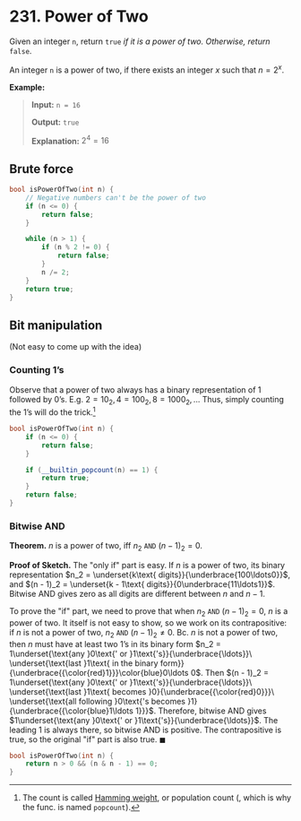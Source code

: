 # 231. Power of Two

Given an integer `n`, return `true` *if it is a power of two. Otherwise, return* `false`.

An integer `n` is a power of two, if there exists an integer $x$ such that $n = 2^x$.


**Example:**

> **Input:** `n = 16`
>
> **Output:** `true`
>
> **Explanation:** $2^4 = 16$


## Brute force

```cpp
bool isPowerOfTwo(int n) {
    // Negative numbers can't be the power of two
    if (n <= 0) {
        return false;
    }

    while (n > 1) {
        if (n % 2 != 0) {
            return false;
        }
        n /= 2;
    }
    return true;
}
```


## Bit manipulation

(Not easy to come up with the idea)


### Counting $1$’s

Observe that a power of two always has a binary representation of $1$ followed by $0$’s. E.g. $2 = 10_2, 4 = 100_2, 8 = 1000_2, \ldots$ Thus, simply counting the $1$’s will do the trick.[^Hamming weight]

[^Hamming weight]: The count is called [Hamming weight](https://en.wikipedia.org/wiki/Hamming_weight), or population count (, which is why the func. is named `popcount`).

```cpp
bool isPowerOfTwo(int n) {
    if (n <= 0) {
        return false;
    }

    if (__builtin_popcount(n) == 1) {
        return true;
    }
    return false;
}
```


### Bitwise AND

**Theorem.** $n$ is a power of two, iff $n_2\ \mathtt{AND}\ (n - 1)_2 = 0$.

**Proof of Sketch.** The "only if" part is easy. If $n$ is a power of two, its binary representation $n_2 = \underset{k\text{ digits}}{\underbrace{100\ldots0}}$, and $(n - 1)_2 = \underset{k - 1\text{ digits}}{0\underbrace{11\ldots1}}$. Bitwise AND gives zero as all digits are different between $n$ and $n - 1$.

To prove the "if" part, we need to prove that when $n_2\ \mathtt{AND}\ (n - 1)_2 = 0$, $n$ is a power of two. It itself is not easy to show, so we work on its contrapositive: if $n$ is not a power of two, $n_2\ \mathtt{AND}\ (n - 1)_2 \neq 0$. Bc. $n$ is not a power of two, then $n$ must have at least two $1$’s in its binary form $n_2 = 1\underset{\text{any }0\text{' or }1\text{'s}}{\underbrace{\ldots}}\ \underset{\text{last }1\text{ in the binary form}}{\underbrace{{\color{red}1}}}\color{blue}0\ldots 0$. Then $(n - 1)_2 = 1\underset{\text{any }0\text{' or }1\text{'s}}{\underbrace{\ldots}}\ \underset{\text{last }1\text{ becomes }0}{\underbrace{{\color{red}0}}}\ \underset{\text{all following }0\text{'s becomes }1}{\underbrace{{\color{blue}1\ldots 1}}}$. Therefore, bitwise AND gives $1\underset{\text{any }0\text{' or }1\text{'s}}{\underbrace{\ldots}}$. The leading $1$ is always there, so bitwise AND is positive. The contrapositive is true, so the original "if" part is also true. $\blacksquare$

```cpp
bool isPowerOfTwo(int n) {
    return n > 0 && (n & n - 1) == 0;
}
```
